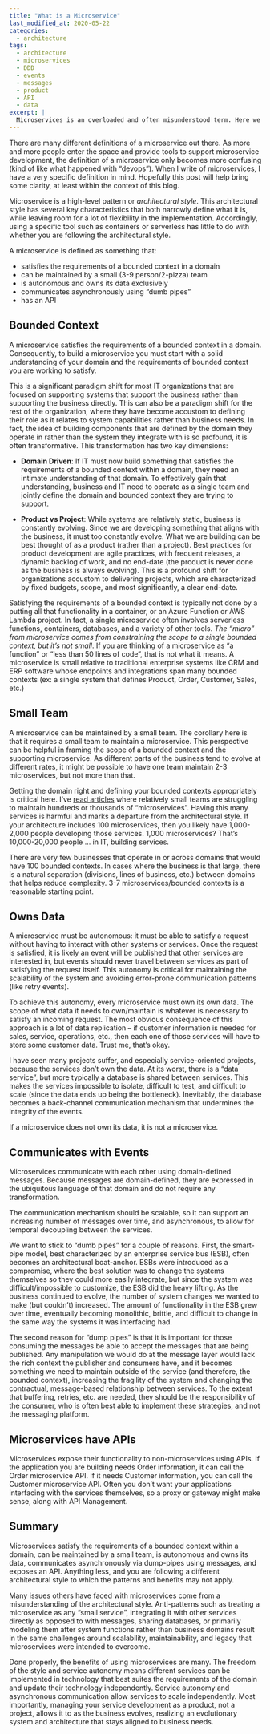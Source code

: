 ```yaml
---
title: "What is a Microservice"
last_modified_at: 2020-05-22
categories:
  - architecture
tags:
  - architecture
  - microservices
  - DDD
  - events
  - messages
  - product
  - API
  - data
excerpt: |
  Microservices is an overloaded and often misunderstood term. Here we define it in terms of scope, team size, data, and communication
---
```


There are many different definitions of a microservice out there. As more and more people enter the space and provide tools to support microservice development, the definition of a microservice only becomes more confusing (kind of like what happened with “devops”). When I write of microservices, I have a very specific definition in mind. Hopefully this post will help bring some clarity, at least within the context of this blog.

Microservice is a high-level pattern or *architectural style*. This architectural style has several key characteristics that both narrowly define what it is, while leaving room for a lot of flexibility in the implementation. Accordingly, using a specific tool such as containers or serverless has little to do with whether you are following the architectural style.

A microservice is defined as something that:
- satisfies the requirements of a bounded context in a domain
- can be maintained by a small (3-9 person/2-pizza) team
- is autonomous and owns its data exclusively
- communicates asynchronously using “dumb pipes”
- has an API

## Bounded Context

A microservice satisfies the requirements of a bounded context in a domain. Consequently, to build a microservice you must start with a solid understanding of your domain and the requirements of bounded context you are working to satisfy.

This is a significant paradigm shift for most IT organizations that are focused on supporting systems that support the business rather than supporting the business directly. This can also be a paradigm shift for the rest of the organization, where they have become accustom to defining their role as it relates to system capabilities rather than business needs. In fact, the idea of building components that are defined by the domain they operate in rather than the system they integrate with is so profound, it is often transformative. This transformation has two key dimensions:

- **Domain Driven**: If IT must now build something that satisfies the requirements of a bounded context within a domain, they need an intimate understanding of that domain. To effectively gain that understanding, business and IT need to operate as a single team and jointly define the domain and bounded context they are trying to support.

- **Product vs Project**: While systems are relatively static, business is constantly evolving. Since we are developing something that aligns with the business, it must too constantly evolve. What we are building can be best thought of as a product (rather than a project). Best practices for product development are agile practices, with frequent releases, a dynamic backlog of work, and no end-date (the product is never done as the business is always evolving). This is a profound shift for organizations accustom to delivering projects, which are characterized by fixed budgets, scope, and most significantly, a clear end-date.

Satisfying the requirements of a bounded context is typically not done by a putting all that functionality in a container, or an Azure Function or AWS Lambda project. In fact, a single microservice often involves serverless functions, containers, databases, and a variety of other tools. *The “micro” from microservice comes from constraining the scope to a single bounded context, but it’s not small*. If you are thinking of a microservice as “a function” or “less than 50 lines of code”, that is not what it means. A microservice is small relative to traditional enterprise systems like CRM and ERP software whose endpoints and integrations span many bounded contexts (ex: a single system that defines Product, Order, Customer, Sales, etc.)

## Small Team

A microservice can be maintained by a small team. The corollary here is that it requires a small team to maintain a microservice. This perspective can be helpful in framing the scope of a bounded context and the supporting microservice. As different parts of the business tend to evolve at different rates, it might be possible to have one team maintain 2-3 microservices, but not more than that.

Getting the domain right and defining your bounded contexts appropriately is critical here. I’ve [read articles](https://segment.com/blog/goodbye-microservices/) where relatively small teams are struggling to maintain hundreds or thousands of “microservices”. Having this many services is harmful and marks a departure from the architectural style. If your architecture includes 100 microservices, then you likely have 1,000-2,000 people developing those services. 1,000 microservices? That’s 10,000-20,000 people … in IT, building services.

There are very few businesses that operate in or across domains that would have 100 bounded contexts. In cases where the business is that large, there is a natural separation (divisions, lines of business, etc.) between domains that helps reduce complexity. 3-7 microservices/bounded contexts is a reasonable starting point.

## Owns Data

A microservice must be autonomous: it must be able to satisfy a request without having to interact with other systems or services. Once the request is satisfied, it is likely an event will be published that other services are interested in, but events should never travel between services as part of satisfying the request itself. This autonomy is critical for maintaining the scalability of the system and avoiding error-prone communication patterns (like retry events).

To achieve this autonomy, every microservice must own its own data. The scope of what data it needs to own/maintain is whatever is necessary to satisfy an incoming request. The most obvious consequence of this approach is a lot of data replication – if customer information is needed for sales, service, operations, etc., then each one of those services will have to store some customer data. Trust me, that’s okay.

I have seen many projects suffer, and especially service-oriented projects, because the services don’t own the data. At its worst, there is a “data service”, but more typically a database is shared between services. This makes the services impossible to isolate, difficult to test, and difficult to scale (since the data ends up being the bottleneck). Inevitably, the database becomes a back-channel communication mechanism that undermines the integrity of the events.

If a microservice does not own its data, it is not a microservice.

## Communicates with Events

Microservices communicate with each other using domain-defined messages. Because messages are domain-defined, they are expressed in the ubiquitous language of that domain and do not require any transformation.

The communication mechanism should be scalable, so it can support an increasing number of messages over time, and asynchronous, to allow for temporal decoupling between the services.

We want to stick to “dumb pipes” for a couple of reasons. First, the smart-pipe model, best characterized by an enterprise service bus (ESB), often becomes an architectural boat-anchor. ESBs were introduced as a compromise, where the best solution was to change the systems themselves so they could more easily integrate, but since the system was difficult/impossible to customize, the ESB did the heavy lifting. As the business continued to evolve, the number of system changes we wanted to make (but couldn’t) increased. The amount of functionality in the ESB grew over time, eventually becoming monolithic, brittle, and difficult to change in the same way the systems it was interfacing had.

The second reason for “dump pipes” is that it is important for those consuming the messages be able to accept the messages that are being published. Any manipulation we would do at the message layer would lack the rich context the publisher and consumers have, and it becomes something we need to maintain outside of the service (and therefore, the bounded context), increasing the fragility of the system and changing the contractual, message-based relationship between services. To the extent that buffering, retries, etc. are needed, they should be the responsibility of the consumer, who is often best able to implement these strategies, and not the messaging platform.

## Microservices have APIs

Microservices expose their functionality to non-microservices using APIs. If the application you are building needs Order information, it can call the Order microservice API. If it needs Customer information, you can call the Customer microservice API. Often you don’t want your applications interfacing with the services themselves, so a proxy or gateway might make sense, along with API Management.

## Summary

Microservices satisfy the requirements of a bounded context within a domain, can be maintained by a small team, is autonomous and owns its data, communicates asynchronously via dump-pipes using messages, and exposes an API. Anything less, and you are following a different architectural style to which the patterns and benefits may not apply.

Many issues others have faced with microservices come from a misunderstanding of the architectural style. Anti-patterns such as treating a microservice as any “small service”, integrating it with other services directly as opposed to with messages, sharing databases, or primarily modeling them after system functions rather than business domains result in the same challenges around scalability, maintainability, and legacy that microservices were intended to overcome.

Done properly, the benefits of using microservices are many. The freedom of the style and service autonomy means different services can be implemented in technology that best suites the requirements of the domain and update their technology independently. Service autonomy and asynchronous communication allow services to scale independently. Most importantly, managing your service development as a product, not a project, allows it to as the business evolves, realizing an evolutionary system and architecture that stays aligned to business needs.
